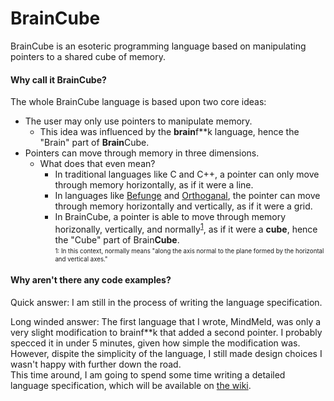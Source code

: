 # BrainCube
BrainCube is an esoteric programming language based on manipulating pointers to a shared cube of memory.

#### Why call it BrainCube?
The whole BrainCube language is based upon two core ideas:
 * The user may only use pointers to manipulate memory.   
     - This idea was influenced by the **brain**f\*\*k language, hence the "Brain" part of **Brain**Cube.
 * Pointers can move through memory in three dimensions.
     - What does that even mean?
       + In traditional languages like C and C++, a pointer can only move through memory horizontally, as if it were a line.  
       + In languages like [Befunge](https://github.com/catseye/Befunge-93) and [Orthoganal](https://github.com/m-ender/orthagonal), the pointer can move through memory horizontally and vertically, as if it were a grid.
       + In BrainCube, a pointer is able to move through memory horizonally, vertically, and normally<sup>[1](#normally-definition)</sup>, as if it were a **cube**, hence the "Cube"  part of Brain**Cube**.  
<sub><sup><a name="normally-definition">1</a>: In this context, normally means "along the axis normal to the plane formed by the horizontal and vertical axes."</sub></sup>
#### Why aren't there any code examples?
Quick answer: I am still in the process of writing the language specification.

Long winded answer: The first language that I wrote, MindMeld, was only a very slight modification to brainf\*\*k that added a second pointer. I probably specced it in under 5 minutes, given how simple the modification was. However, dispite the simplicity of the language, I still made design choices I wasn't happy with further down the road.  
This time around, I am going to spend some time writing a detailed language specification, which will be available on [the wiki](https://github.com/quietsamurai98/BrainCube/wiki).
